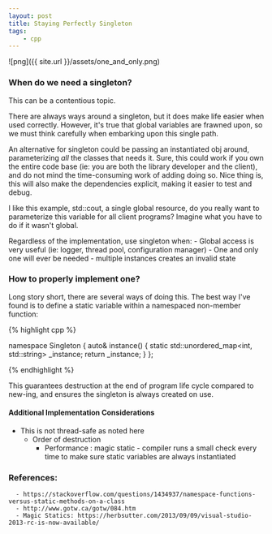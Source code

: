 ```yaml
---
layout: post
title: Staying Perfectly Singleton
tags:
    - cpp
---
```


![png]({{ site.url }}/assets/one_and_only.png)

### When do we need a singleton?
This can be a contentious topic.

There are always ways around a singleton, but it does make life easier when used correctly. However, it's true that global variables are frawned upon, so we must think carefully when embarking upon this single path.

An alternative for singleton could be passing an instantiated obj around, parameterizing *all* the classes that needs it. Sure, this could work if you own the entire code base (ie: you are both the library developer and the client), and do not mind the time-consuming work of adding doing so. Nice thing is, this will also make the dependencies explicit, making it easier to test and debug. 

I like this example, std::cout, a single global resource, do you really want to parameterize this variable for all client programs? Imagine what you have to do if it wasn't global.

Regardless of the implementation, use singleton when:
    - Global access is very useful (ie: logger, thread pool, configuration manager)
    - One and only one will ever be needed - multiple instances creates an invalid state

### How to properly implement one?

Long story short, there are several ways of doing this. The best way I've found is to define a static variable within a namespaced non-member function:

{% highlight cpp %}

namespace Singleton {
    auto& instance() {
            static std::unordered_map<int, std::string> _instance;
                return _instance;
    }
};

{% endhighlight %}

This guarantees destruction at the end of program life cycle compared to new-ing, and ensures the singleton is always created on use.


#### Additional Implementation Considerations
  - This is not thread-safe as noted here
    - Order of destruction
      - Performance : magic static - compiler runs a small check every time to make sure static variables are always instantiated

### References:
      - https://stackoverflow.com/questions/1434937/namespace-functions-versus-static-methods-on-a-class
      - http://www.gotw.ca/gotw/084.htm
      - Magic Statics: https://herbsutter.com/2013/09/09/visual-studio-2013-rc-is-now-available/

